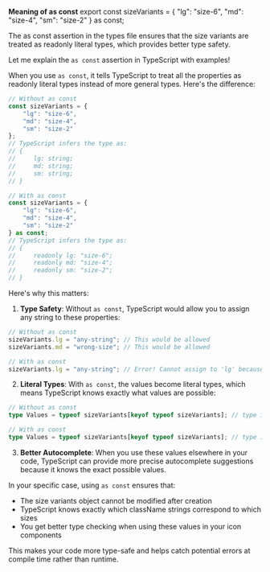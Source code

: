 **Meaning of as const**
export const sizeVariants = {
    "lg": "size-6",
    "md": "size-4",
    "sm": "size-2"
} as const; 

The as const assertion in the types file ensures that the size variants are treated as readonly literal types, which provides better type safety.

Let me explain the `as const` assertion in TypeScript with examples!

When you use `as const`, it tells TypeScript to treat all the properties as readonly literal types instead of more general types. Here's the difference:

```typescript
// Without as const
const sizeVariants = {
    "lg": "size-6",
    "md": "size-4",
    "sm": "size-2"
};
// TypeScript infers the type as:
// {
//     lg: string;
//     md: string;
//     sm: string;
// }

// With as const
const sizeVariants = {
    "lg": "size-6",
    "md": "size-4",
    "sm": "size-2"
} as const;
// TypeScript infers the type as:
// {
//     readonly lg: "size-6";
//     readonly md: "size-4";
//     readonly sm: "size-2";
// }
```

Here's why this matters:

1. **Type Safety**: Without `as const`, TypeScript would allow you to assign any string to these properties:
```typescript
// Without as const
sizeVariants.lg = "any-string"; // This would be allowed
sizeVariants.md = "wrong-size"; // This would be allowed

// With as const
sizeVariants.lg = "any-string"; // Error! Cannot assign to 'lg' because it is a read-only property
```

2. **Literal Types**: With `as const`, the values become literal types, which means TypeScript knows exactly what values are possible:
```typescript
// Without as const
type Values = typeof sizeVariants[keyof typeof sizeVariants]; // type is string

// With as const
type Values = typeof sizeVariants[keyof typeof sizeVariants]; // type is "size-6" | "size-4" | "size-2"
```

3. **Better Autocomplete**: When you use these values elsewhere in your code, TypeScript can provide more precise autocomplete suggestions because it knows the exact possible values.

In your specific case, using `as const` ensures that:
- The size variants object cannot be modified after creation
- TypeScript knows exactly which className strings correspond to which sizes
- You get better type checking when using these values in your icon components

This makes your code more type-safe and helps catch potential errors at compile time rather than runtime.

<!------------------------------------------------------------------------------------------------------------->